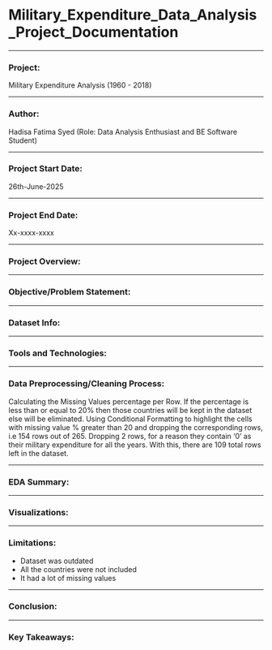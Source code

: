# Military_Expenditure_Data_Analysis_Project_Documentation

---

### Project:
Military Expenditure Analysis (1960 - 2018)

---

### Author:
Hadisa Fatima Syed (Role: Data Analysis Enthusiast and BE Software Student)

---

### Project Start Date:
26th-June-2025

---

### Project End Date:
Xx-xxxx-xxxx

---

### Project Overview:

---

### Objective/Problem Statement:

---

### Dataset Info:

---

### Tools and Technologies:

---

### Data Preprocessing/Cleaning Process:
Calculating the Missing Values percentage per Row. If the percentage is less than or equal to 20% then those countries will be kept in the dataset else will be eliminated.
Using Conditional Formatting to highlight the cells with missing value % greater than 20 and dropping the corresponding rows, i.e 154 rows out of 265.
Dropping 2 rows, for a reason they contain ‘0’ as their military expenditure for all the years. With this, there are 109 total rows left in the dataset.

---

### EDA Summary:

---

### Visualizations:

---

### Limitations:
- Dataset was outdated
- All the countries were not included
- It had a lot of missing values

---

### Conclusion:

---

### Key Takeaways:


